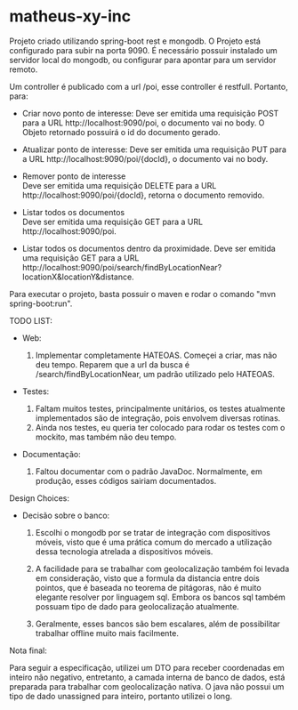 # matheus-xy-inc


Projeto criado utilizando spring-boot rest e mongodb.
O Projeto está configurado para subir na porta 9090.
É necessário possuir instalado um servidor local do mongodb, ou configurar para apontar para um servidor remoto.

Um controller é publicado com a url /poi, esse controller é restfull. Portanto, para:

- Criar novo ponto de interesse:
	Deve ser emitida uma requisição POST para a URL http://localhost:9090/poi, o documento vai no body. O Objeto retornado possuirá o id do documento gerado.
		
- Atualizar ponto de interesse:
    Deve ser emitida uma requisição PUT para a URL http://localhost:9090/poi/{docId}, o documento vai no body.
	
- Remover ponto de interesse 	
    Deve ser emitida uma requisição DELETE para a URL http://localhost:9090/poi/{docId}, retorna o documento removido.

- Listar todos os documentos	
    Deve ser emitida uma requisição GET para a URL http://localhost:9090/poi.
	
- Listar todos os documentos dentro da proximidade.
    Deve ser emitida uma requisição GET para a URL http://localhost:9090/poi/search/findByLocationNear?locationX&locationY&distance.
	
Para executar o projeto, basta possuir o maven e rodar o comando "mvn spring-boot:run".

TODO LIST:

- Web: 
   
    1. Implementar completamente HATEOAS. Começei a criar, mas não deu tempo. Reparem que a url da busca é /search/findByLocationNear, 
  um padrão utilizado pelo HATEOAS.

- Testes: 
	1. Faltam muitos testes, principalmente unitários, os testes atualmente implementados são de integração, pois envolvem diversas rotinas.
    2. Ainda nos testes, eu queria ter colocado para rodar os testes com o mockito, mas também não deu tempo.
		  
- Documentação:
    1. Faltou documentar com o padrão JavaDoc. Normalmente, em produção, esses códigos sairiam documentados.

Design Choices:

- Decisão sobre o banco:
	
	1. Escolhi o mongodb por se tratar de integração com dispositivos móveis, visto que é uma prática comum do mercado a 
	utilização dessa tecnologia atrelada a dispositivos móveis. 
	
	2. A facilidade para se trabalhar com geolocalização também foi levada em consideração, visto que a formula da distancia entre dois pointos,
	que é baseada no teorema de pitágoras, não é muito elegante resolver por linguagem sql. 
		Embora os bancos sql também possuam tipo de dado para geolocalização atualmente.
	
	3. Geralmente, esses bancos são bem escalares, além de possibilitar trabalhar offline muito mais facilmente.
	
Nota final:

Para seguir a especificação, utilizei um DTO para receber coordenadas em inteiro não negativo, entretanto, a camada interna de banco de dados,
está preparada para trabalhar com geolocalização nativa. 
O java não possui um tipo de dado unassigned para inteiro, portanto utilizei o long.
